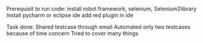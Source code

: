 Prerequisit to run code:
install robot framework, selenium, Selenium2library
Install pycharm or eclipse ide
add red plugin in ide


Task done:
Shared testcase through email
Automated only two testcases because of time concern
Tried to cover many things
